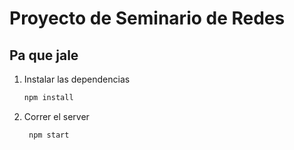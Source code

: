 # Proyecto de Seminario de Redes

## Pa que jale

1. Instalar las dependencias

   ```bash
   npm install
   ```

2. Correr el server

   ```bash
    npm start
   ```
